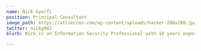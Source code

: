 ```yaml
---
name: Nick Gyorfi
position: Principal Consultant
image_path: https://atlseccon.com/wp-content/uploads/hacker-280x280.jpg
twitter: nickg902
blurb: Nick is an Information Security Professional with 10 years experience in Cyber Security and over 15 years experience in various information technology roles with global organizations to Government and educational institutions. Nick holds a Bachelor of Commerce Degree from Saint Mary's University, a diploma in information technology from Nova Scotia Community College and various certifications, including CISSP & CCSP. Having an always learn attitude, Nick continues to learn through completing self-paced courses and tinkering in his home lab. With a passion for information security, Nick is on the board of directors for the Atlantic Security Conference (AtlSecCon) and helps spread knowledge though community events, such as the Halifax Area Security Klatch (HASK), BSides Halifax and DC902.

---
```

